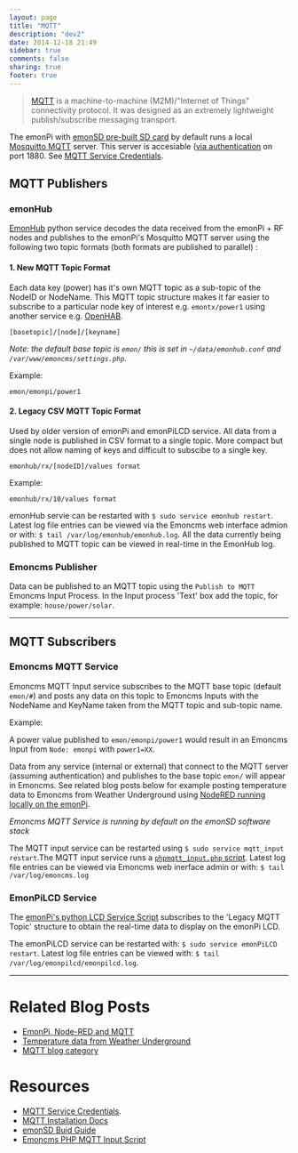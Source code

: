 ```yaml
---
layout: page
title: "MQTT"
description: "dev2"
date: 2014-12-18 21:49
sidebar: true
comments: false
sharing: true
footer: true
---
```


> [MQTT](http://mqtt.org/) is a machine-to-machine (M2M)/"Internet of Things" connectivity protocol. It was designed as an extremely lightweight publish/subscribe messaging transport.

The emonPi with [emonSD pre-built SD card](/technical/#emonsd-features) by default runs a local [Mosquitto MQTT](http://mosquitto.org/) server. This server is accesiable ([via authentication](/technical/credentials#mqtt) on port 1880. See [MQTT Service Credentials](/technical/credentials#mqtt).

## MQTT Publishers

### emonHub

[EmonHub](/technical/#emonhub) python service decodes the data received from the emonPi + RF nodes and publishes to the emonPi's Mosquitto MQTT server using the following two topic formats (both formats are published to parallel) :

#### 1. New MQTT Topic Format

Each data key (power) has it's own MQTT topic as a sub-topic of the NodeID or NodeName. This MQTT topic structure makes it far easier to subscribe to a particular node key of interest e.g. `emontx/power1` using another service e.g. [OpenHAB](/integrations/openhab).

`[basetopic]/[node]/[keyname]`

*Note: the default base topic is `emon/` this is set in `~/data/emonhub.conf` and `/var/www/emoncms/settings.php`.*

Example:

`emon/emonpi/power1`

#### 2. Legacy CSV MQTT Topic Format

Used by older version of emonPi and emonPiLCD service. All data from a single node is published in CSV format to a single topic. More compact but does not allow naming of keys and difficult to subscibe to a single key.

`emonhub/rx/[nodeID]/values format`

Example:

`emonhub/rx/10/values format`

emonHub servie can be restarted with `$ sudo service emonhub restart`.
Latest log file entries can be viewed via the Emoncms web interface admion or with: `$ tail /var/log/emonhub/emonhub.log`. All the data currently being published to MQTT topic can be viewed in real-time in the EmonHub log.

### Emoncms Publisher

Data can be published to an MQTT topic using the `Publish to MQTT` Emoncms Input Process. In the Input process 'Text' box add the topic, for example: `house/power/solar`.

***

## MQTT Subscribers

### Emoncms MQTT Service

Emoncms MQTT Input service subscribes to the MQTT base topic (default `emon/#`) and posts any data on this topic to Emoncms Inputs with the NodeName and KeyName taken from the MQTT topic and sub-topic name.

Example:

A power value published to `emon/emonpi/power1` would result in an Emoncms Input from `Node: emonpi` with `power1=XX`.

Data from any service (internal or external) that connect to the MQTT server (assuming authentication) and publishes to the base topic `emon/` will appear in Emoncms. See related blog posts below for example posting temperature data to Emoncms from Weather Underground using [NodeRED running locally on the emonPi](/integrations/nodered).

*Emoncms MQTT Service is running by default on the emonSD software stack*

The MQTT input service can be restarted using `$ sudo service mqtt_input restart`.The MQTT input service runs a [`phpmqtt_input.php` script](https://github.com/emoncms/emoncms/blob/master/scripts/phpmqtt_input.php).
Latest log file entries can be viewed via Emoncms web inerface admin or with: `$ tail /var/log/emoncms.log`



### EmonPiLCD Service

The [emonPi's python LCD Service Script](https://github.com/openenergymonitor/emonpi/blob/master/lcd/emonPiLCD.py) subscribes to the 'Legacy MQTT Topic' structure to obtain the real-time data to display on the emonPi LCD.

The emonPiLCD service can be restarted with: `$ sudo service emonPiLCD restart`.
Latest log file entries can be viewed with: `$ tail /var/log/emonpilcd/emonpilcd.log`.

***

# Related Blog Posts

- [EmonPi, Node-RED and MQTT](https://blog.openenergymonitor.org/2015/10/emonpi-nodered-and-mqtt/)
- [Temperature data from Weather Underground](https://blog.openenergymonitor.org/2016/02/outdoor-temperature-data-from-weather/)
- [MQTT blog category](https://blog.openenergymonitor.org/categories/mqtt/)

# Resources

- [MQTT Service Credentials](/technical/credentials#mqtt).
- [MQTT Installation Docs](https://github.com/emoncms/emoncms/blob/master/docs/RaspberryPi/MQTT.md)
- [emonSD Buid Guide](https://github.com/openenergymonitor/emonpi/blob/master/docs/SD-card-build.md)
- [Emoncms PHP MQTT Input Script](https://github.com/emoncms/emoncms/blob/master/scripts/phpmqtt_input.php)

